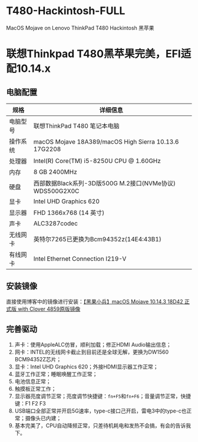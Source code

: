 # T480-Hackintosh-FULL
MacOS Mojave on Lenovo ThinkPad T480 Hackintosh 黑苹果

# 联想Thinkpad T480黑苹果完美，EFI适配10.14.x
## 电脑配置

|规格|详细信息|
|---|---|
|电脑型号|联想ThinkPad T480 笔记本电脑|
|操作系统|macOS Mojave 18A389/macOS High Sierra 10.13.6 17G2208|
|处理器|Intel(R) Core(TM) i5-8250U CPU @ 1.60GHz|
|内存|8 GB  2400MHz|
|硬盘|西部数据Black系列-3D版500G M.2接口(NVMe协议)  WDS500G2X0C |
|显卡|Intel UHD Graphics 620|
|显示器|FHD 1366x768 (14 英寸)|
|声卡|ALC3287codec|
|无线网卡|英特尔7265已更换为Bcm94352z(14E4:43B1)|
|有线网卡|Intel Ethernet Connection I219-V|

## 安装镜像
直接使用博客中的镜像进行安装：[【黑果小兵】macOS Mojave 10.14.3 18D42 正式版 with Clover 4859原版镜像](https://blog.daliansky.net/macOS-Mojave-10.14.3-18D42-official-version-with-Clover-4859-original-image.html)

## 完善驱动
1. 声卡：使用AppleALC仿冒，顺利加载；修正HDMI Audio输出信息；
2. 网卡：INTEL的无线网卡截止到目前还是全球无解，更换为DW1560 BCM94352Z芯片；
3. 显卡：Intel UHD Graphics 620；外接HDMI显示器工作正常；
4. 蓝牙工作正常；睡眠唤醒工作正常；
5. 电池信息正常；
6. 触摸板正常工作；
7. 显示器亮度调节正常；亮度调节快捷键：`fn+F5`和`fn+F6`；音量调节正常，快捷键：F1  F2  F3
8. USB端口全部正常并开启5G速率，type-c接口己开启，雷电3中的type-c也正常；摄像头已内建；
9. 基本完美了，CPU自动降频正常，只差待机耗电和发热不会搞，有会的告诉我下。
